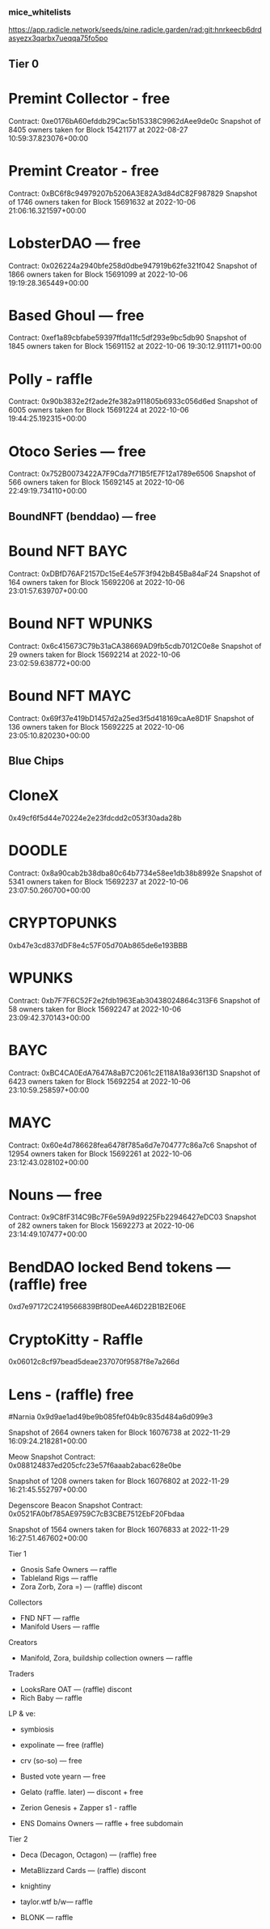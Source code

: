 ### mice_whitelists

https://app.radicle.network/seeds/pine.radicle.garden/rad:git:hnrkeecb6drdasyezx3qarbx7ueqqa75fo5po


## Tier 0
# Premint Collector - free
Contract: 0xe0176bA60efddb29Cac5b15338C9962dAee9de0c
Snapshot of 8405 owners taken for Block 15421177 at 2022-08-27 10:59:37.823076+00:00
# Premint Creator - free
Contract: 0xBC6f8c94979207b5206A3E82A3d84dC82F987829
Snapshot of 1746 owners taken for Block 15691632 at 2022-10-06 21:06:16.321597+00:00
# LobsterDAO — free
Contract: 0x026224a2940bfe258d0dbe947919b62fe321f042
Snapshot of 1866 owners taken for Block 15691099 at 2022-10-06 19:19:28.365449+00:00

# Based Ghoul — free
Contract: 0xef1a89cbfabe59397ffda11fc5df293e9bc5db90
Snapshot of 1845 owners taken for Block 15691152 at 2022-10-06 19:30:12.911171+00:00

# Polly - raffle
Contract: 0x90b3832e2f2ade2fe382a911805b6933c056d6ed
Snapshot of 6005 owners taken for Block 15691224 at 2022-10-06 19:44:25.192315+00:00

# Otoco Series — free
Contract: 0x752B0073422A7F9Cda7f71B5fE7F12a1789e6506
Snapshot of 566 owners taken for Block 15692145 at 2022-10-06 22:49:19.734110+00:00


## BoundNFT (benddao) — free
# Bound NFT BAYC
Contract: 0xDBfD76AF2157Dc15eE4e57F3f942bB45Ba84aF24
Snapshot of 164 owners taken for Block 15692206 at 2022-10-06 23:01:57.639707+00:00
# Bound NFT WPUNKS
Contract: 0x6c415673C79b31aCA38669AD9fb5cdb7012C0e8e
Snapshot of 29 owners taken for Block 15692214 at 2022-10-06 23:02:59.638772+00:00
# Bound NFT MAYC
Contract: 0x69f37e419bD1457d2a25ed3f5d418169caAe8D1F
Snapshot of 136 owners taken for Block 15692225 at 2022-10-06 23:05:10.820230+00:00

## Blue Chips
# CloneX
0x49cf6f5d44e70224e2e23fdcdd2c053f30ada28b

# DOODLE
Contract: 0x8a90cab2b38dba80c64b7734e58ee1db38b8992e
Snapshot of 5341 owners taken for Block 15692237 at 2022-10-06 23:07:50.260700+00:00

# CRYPTOPUNKS
0xb47e3cd837dDF8e4c57F05d70Ab865de6e193BBB

# WPUNKS
Contract: 0xb7F7F6C52F2e2fdb1963Eab30438024864c313F6
Snapshot of 58 owners taken for Block 15692247 at 2022-10-06 23:09:42.370143+00:00

# BAYC
Contract: 0xBC4CA0EdA7647A8aB7C2061c2E118A18a936f13D
Snapshot of 6423 owners taken for Block 15692254 at 2022-10-06 23:10:59.258597+00:00

# MAYC
Contract: 0x60e4d786628fea6478f785a6d7e704777c86a7c6
Snapshot of 12954 owners taken for Block 15692261 at 2022-10-06 23:12:43.028102+00:00

# Nouns — free
Contract: 0x9C8fF314C9Bc7F6e59A9d9225Fb22946427eDC03
Snapshot of 282 owners taken for Block 15692273 at 2022-10-06 23:14:49.107477+00:00

# BendDAO locked Bend tokens — (raffle) free
0xd7e97172C2419566839Bf80DeeA46D22B1B2E06E

# CryptoKitty - Raffle
0x06012c8cf97bead5deae237070f9587f8e7a266d

# Lens - (raffle) free

#Narnia
0x9d9ae1ad49be9b085fef04b9c835d484a6d099e3

Snapshot of 2664 owners taken for Block 16076738 at 2022-11-29 16:09:24.218281+00:00

Meow Snapshot
Contract: 0x088124837ed205cfc23e57f6aaab2abac628e0be

Snapshot of 1208 owners taken for Block 16076802 at 2022-11-29 16:21:45.552797+00:00

Degenscore Beacon Snapshot
Contract: 0x0521FA0bf785AE9759C7cB3CBE7512EbF20Fbdaa

Snapshot of 1564 owners taken for Block 16076833 at 2022-11-29 16:27:51.467602+00:00


Tier 1


- Gnosis Safe Owners — raffle
- Tableland Rigs — raffle
- Zora Zorb, Zora =) — (raffle) discont


Collectors
- FND NFT — raffle
- Manifold Users — raffle

Creators
- Manifold, Zora, buildship collection owners — raffle


Traders
- LooksRare OAT — (raffle) discont
- Rich Baby — raffle


LP & ve:
- symbiosis
- expolinate — free (raffle)
- crv (so-so) — free
- Busted vote yearn — free
- Gelato (raffle. later) — discont + free


- Zerion Genesis + Zapper s1 - raffle

- ENS Domains Owners — raffle + free subdomain


Tier 2
- Deca (Decagon, Octagon) — (raffle) free
- MetaBlizzard Cards — (raffle) discont 
- knightiny

- taylor.wtf b/w— raffle
- BLONK — raffle







